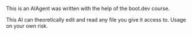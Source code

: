 This is an AIAgent was written with the help of the boot.dev course.

This AI can theoretically edit and read any file you give it access to.
Usage on your own risk.

